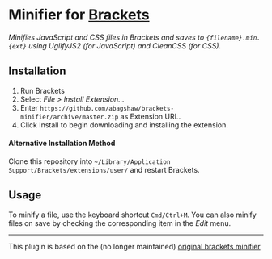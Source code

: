 # Minifier for [Brackets](https://github.com/adobe/brackets)

*Minifies JavaScript and CSS files in Brackets and saves to `{filename}.min.{ext}` using UglifyJS2 (for JavaScript) and CleanCSS (for CSS).*

## Installation

1. Run Brackets
2. Select *File > Install Extension...*
3. Enter `https://github.com/abagshaw/brackets-minifier/archive/master.zip` as Extension URL.
3. Click Install to begin downloading and installing the extension.

#### Alternative Installation Method
Clone this repository into `~/Library/Application Support/Brackets/extensions/user/` and restart Brackets.

## Usage
To minify a file, use the keyboard shortcut `Cmd/Ctrl+M`. You can also minify files on save by checking the corresponding item in the *Edit* menu.

---

This plugin is based on the  (no longer maintained) [original brackets minifier](https://github.com/wylst/brackets-minifier)
